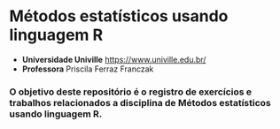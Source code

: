 # Métodos estatísticos usando linguagem R

- **Universidade Univille** https://www.univille.edu.br/
- **Professora** Priscila Ferraz Franczak

### O objetivo deste repositório é o registro de exercícios e trabalhos relacionados a disciplina de Métodos estatísticos usando linguagem R.
